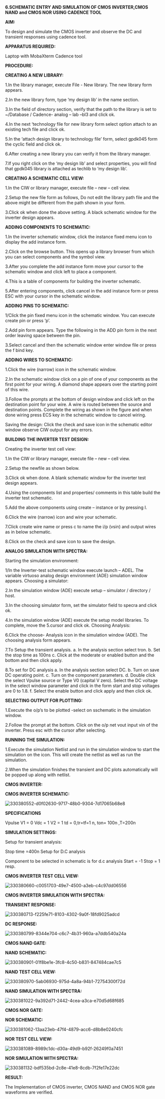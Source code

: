 **6.SCHEMATIC ENTRY AND SIMULATION OF CMOS INVERTER,CMOS NAND and CMOS NOR USING CADENCE TOOL**

**AIM:**

To design and simulate the CMOS inverter and observe the DC and transient responses using cadence tool.

**APPARATUS REQUIRED:**

Laptop with MobaXterm
Cadence tool

**PROCEDURE:**

**CREATING A NEW LIBRARY:**

1.In the library manager, execute File - New library. The new library form appears.

2.In the new library form, type ‘my design lib’ in the name section.

3.In the field of directory section, verify that the path to the library is set to ~/Database / Cadence- analog – lab –bl3 and click ok.

4.In the next ‘technology file for new library form select option attach to an existing tech file and click ok.

5.In the ‘attach design library to technology file’ form, select gpdk045 form the cyclic field and click ok.

6.After creating a new library you can verify it from the library manager.

7.If you right click on the ‘my design lib’ and select properties, you will find that gpdk045 library is attached as techlib to ‘my design lib’.

**CREATING A SCHEMATIC CELL VIEW:**

1.In the CIW or library manager, execute file – new – cell view.

2.Setup the new file form as follows, Do not edit the library path file and the above might be different from the path shown in your form.

3.Click ok when done the above setting. A black schematic window for the inverter design appears.

**ADDING COMPONENTS TO SCHEMATIC:**

1.In the inverter schematic window, click the instance fixed menu icon to display the add instance form.

2.Click on the browse button. This opens up a library browser from which you can select components and the symbol view.

3.After you complete the add instance form move your cursor to the schematic window and click left to place a component.

4.This is a table of components for building the inverter schematic.

5.After entering components, click cancel in the add instance form or press ESC with your cursor in the schematic window.

**ADDING PINS TO SCHEMATIC:**

1/Click the pin fixed menu icon in the schematic window. You can execute create pin or press ‘p’.

2.Add pin form appears. Type the following in the ADD pin form in the next order leaving space between the pin.

3.Select cancel and then the schematic window enter window file or press the f bind key.

**ADDING WIRES TO SCHEMATIC:**

1.Click the wire (narrow) icon in the schematic window.

2.In the schematic window click on a pin of one of your components as the first point for your wiring. A diamond shape appears over the starting point of this wire.

3.Follow the prompts at the bottom of design window and click left on the destination point for your wire. A wire is routed between the source and destination points.
Complete the wiring as shown in the figure and when done wiring press ECS key in the schematic window to cancel wiring.

Saving the design: Click the check and save icon in the schematic editor window observe CIW output for any errors.

**BUILDING THE INVERTER TEST DESIGN:**

Creating the inverter test cell view:

1.In the CIW or library manager, execute file – new – cell view.

2.Setup the newfile as shown below.

3.Click ok when done. A blank schematic window for the inverter test design appears.

4.Using the components list and properties/ comments in this table build the inverter test schematic.

5.Add the above components using create – instance or by pressing I.

6.Click the wire (narrow) icon and wire your schematic.

7.Click create wire name or press c to name the i/p (vsin) and output wires as in below schematic.

8.Click on the check and save icon to save the design.

**ANALOG SIMULATION WITH SPECTRA:**

Starting the simulation environment:

1/In the Inverter-test schematic window execute launch – ADEL. The variable virtuoso analog design environment (ADE) simulation window appears. Choosing a simulator:

2.In the simulation window (ADE) execute setup – simulator / directory / host.

3.In the choosing simulator form, set the simulator field to specra and click ok.

4.In the simulation window (ADE) execute the setup model libraries. To complete, move the 5.cursor and click ok. Choosing Analysis:

6.Click the choose- Analysis icon in the simulation window (ADE).
The choosing analysis form appears.

7.To Setup the transient analysis. a. In the analysis section select tron. b. Set the stop time as 100ns c. Click at the moderate or enabled button and the bottom and then click apply.

8.To set for DC analysis a. In the analysis section select DC. b. Turn on save DC operating point. c. Turn on the component parameters. d. Double click the select Vpulse source or Type V0 (capital V zero). Select the DC voltage in the select window parameter and click in the form start and stop voltages are 0 to 1.8. f. Select the enable button and click apply and then click ok.

**SELECTING OUTPUT FOR PLOTTING:**

1.Execute the o/p’s to be plotted -select on sschematic in the simulation window.

2.Follow the prompt at the bottom. Click on the o/p net vout input vin of the inverter. Press esc with the cursor after selecting.

**RUNNING THE SIMULATION:**

1.Execute the simulation Netlist and run in the simulation window to start the simulation on the icon. This will create the netlist as well as run the simulation.

2.When the simulation finishes the transient and DC plots automatically will be popped up along with netlist.

**CMOS INVERTER:**

**CMOS INVERTER SCHEMATIC:**

![330380552-d0f02630-9717-48b0-9304-7d17065b68e8](https://github.com/Dhinesh0024/VLSI-LAB-EXP-6/assets/160568927/a490dfb2-234a-4d31-a932-e07d29eb8bb2)


**SPECIFICATIONS**

Vpulse V1 = 0 Vdc = 1 V2 = 1 td = 0,tr=tf=1 n, ton= 100n ,T=200n

**SIMULATION SETTINGS:**

Setup for transient analysis:

Stop time =400n
Setup for D.C analysis

Component to be selected in schematic is for d.c analysis
Start = -1 Stop = 1 resp.

**CMOS INVERTER TEST CELL VIEW:**

![330380660-c0051703-49e7-4500-a3eb-c4c97dd06556](https://github.com/Dhinesh0024/VLSI-LAB-EXP-6/assets/160568927/4efd0030-64ad-4cbb-8723-3a89a9b53117)


**CMOS INVERTER SIMULATION WITH SPECTRA:**

**TRANSIENT RESPONSE:**

![330380713-f225fe71-8103-4302-9a0f-18fd9025adcd](https://github.com/Dhinesh0024/VLSI-LAB-EXP-6/assets/160568927/99f63f38-f5d2-4b16-a103-c38b3ad8d027)


**DC RESPONSE:**

![330380799-8344e704-c6c7-4b31-960a-a7ddb540a24a](https://github.com/Dhinesh0024/VLSI-LAB-EXP-6/assets/160568927/941a021f-244a-460d-900d-e882e8f14671)

**CMOS NAND GATE:**

**NAND SCHEMATIC:**

![330380901-01f8be1e-3fc8-4c50-b831-847484cae7c5](https://github.com/Dhinesh0024/VLSI-LAB-EXP-6/assets/160568927/ca872dcb-05be-40ec-b566-7eaa804a5c96)


**NAND TEST CELL VIEW:**

![330380970-5ab06930-975d-4a8a-94b1-72754300f72d](https://github.com/Dhinesh0024/VLSI-LAB-EXP-6/assets/160568927/b2b5b7e8-40d1-419b-9c96-477b105fc9f6)


**NAND SIMULATION WITH SPECTRA:**

![330381022-9a392d71-2442-4cea-a3ca-e70d5d68f685](https://github.com/Dhinesh0024/VLSI-LAB-EXP-6/assets/160568927/0a8f3246-1a76-4f3a-9667-4b5df40df977)


**CMOS NOR GATE:**

**NOR SCHEMATIC:**

![330381062-13aa23eb-47f4-4879-acc6-d8b8e0240cfc](https://github.com/Dhinesh0024/VLSI-LAB-EXP-6/assets/160568927/5cad3e7e-6513-4444-a8e3-5cfbb8dd4f56)


**NOR TEST CELL VIEW:**

![330381089-8989c1dc-d30a-49d9-b92f-26249f0a7451](https://github.com/Dhinesh0024/VLSI-LAB-EXP-6/assets/160568927/1e716a28-49f4-4ad0-a8bc-713b82779e7b)


**NOR SIMULATION WITH SPECTRA:**

![330381132-bdf535bd-2c8e-41e8-8cdb-7f2fe17e22dc](https://github.com/Dhinesh0024/VLSI-LAB-EXP-6/assets/160568927/c5b18e7f-cf0d-46f8-8c69-5d915788deb9)


**RESULT:**

The Implementation of CMOS inverter, CMOS NAND and CMOS NOR gate waveforms are verified.
